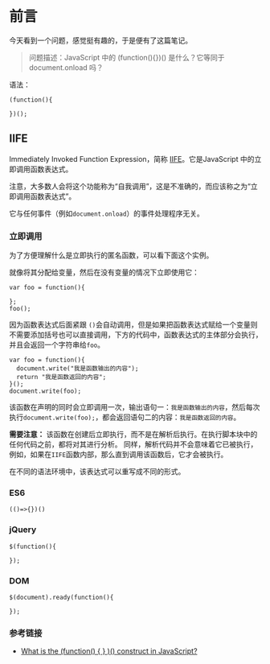 # 前言
今天看到一个问题，感觉挺有趣的，于是便有了这篇笔记。

> 问题描述：JavaScript 中的 (function(){})() 是什么？它等同于 document.onload 吗？

语法：
```
(function(){

})();
```

## IIFE
Immediately Invoked Function Expression，简称 [IIFE](http://benalman.com/news/2010/11/immediately-invoked-function-expression/)。它是JavaScript 中的立即调用函数表达式。

注意，大多数人会将这个功能称为“自我调用”，这是不准确的，而应该称之为“立即调用函数表达式”。

它与任何事件（例如`document.onload`）的事件处理程序无关。

### 立即调用
为了方便理解什么是立即执行的匿名函数，可以看下面这个实例。

就像将其分配给变量，然后在没有变量的情况下立即使用它：
```
var foo = function(){

};
foo();
```
因为函数表达式后面紧跟 `()`会自动调用，但是如果把函数表达式赋给一个变量则不需要添加括号也可以直接调用，下方的代码中，函数表达式的主体部分会执行，并且会返回一个字符串给`foo`。

```
var foo = function(){
  document.write("我是函数输出的内容");
  return "我是函数返回的内容";
}();
document.write(foo);
```

该函数在声明的同时会立即调用一次，输出语句一：`我是函数输出的内容`，然后每次执行`document.write(foo);`，都会返回语句二的内容：`我是函数返回的内容`。

**需要注意：**
该函数在创建后立即执行，而不是在解析后执行。在执行脚本块中的任何代码之前，都将对其进行分析。
同样，解析代码并不会意味着它已被执行，例如，如果在`IIFE`函数内部，那么直到调用该函数后，它才会被执行。

在不同的语法环境中，该表达式可以重写成不同的形式。
### ES6 
```
(()=>{})()
```

### jQuery
```
$(function(){

});
```

### DOM
```
$(document).ready(function(){

});
```

### 参考链接
* [What is the (function() { } )() construct in JavaScript?](https://stackoverflow.com/questions/8228281/what-is-the-function-construct-in-javascript)